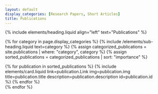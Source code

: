 ```yaml
---
layout: default
display_categories: [Research Papers, Short Articles]
title: Publications
---
```

{% include elements/heading.liquid align="left" text="Publications" %}

{% for category in page.display_categories %}
  {% include /elements/sub-heading.liquid text=category %}
  {% assign categorized_publications = site.publications | where: "category", category %}
  {% assign sorted_publications = categorized_publications | sort: "importance" %}
  
  <div class="card-container">
    {% for publication in sorted_publications %}
      {% include elements/card.liquid link=publication.Link img=publication.img title=publication.title description=publication.description id=publication.id %}
    {% endfor %}
  </div>
{% endfor %}